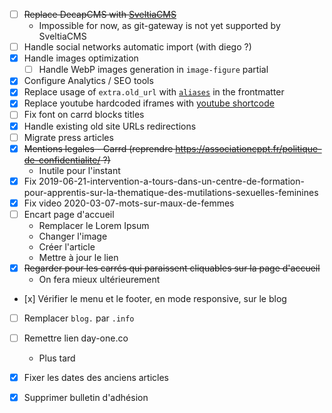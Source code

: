 - [ ] ~~Replace DecapCMS with [SveltiaCMS](https://github.com/sveltia/sveltia-cms/)~~
    - Impossible for now, as git-gateway is not yet supported by SveltiaCMS
- [ ] Handle social networks automatic import (with diego ?)
- [x] Handle images optimization
    - [ ] Handle WebP images generation in `image-figure` partial
- [x] Configure Analytics / SEO tools
- [x] Replace usage of `extra.old_url` with [`aliases`](https://gohugo.io/methods/page/aliases/) in the frontmatter
- [x] Replace youtube hardcoded iframes with [youtube shortcode](https://gohugo.io/shortcodes/youtube/)
- [ ] Fix font on carrd blocks titles
- [x] Handle existing old site URLs redirections
- [ ] Migrate press articles
- [x] ~~Mentions legales - Carrd (reprendre https://associationcppt.fr/politique-de-confidentialite/ ?)~~
    - Inutile pour l'instant
- [x] Fix 2019-06-21-intervention-a-tours-dans-un-centre-de-formation-pour-apprentis-sur-la-thematique-des-mutilations-sexuelles-feminines
- [x] Fix video 2020-03-07-mots-sur-maux-de-femmes
- [ ] Encart page d'accueil
    - Remplacer le Lorem Ipsum
    - Changer l'image
    - Créer l'article
    - Mettre à jour le lien
- [x] ~~Regarder pour les carrés qui paraissent cliquables sur la page d'accueil~~
    - On fera mieux ultérieurement
- [x] Vérifier le menu et le footer, en mode responsive, sur le blog
- [ ] Remplacer `blog.` par `.info`
- [ ] Remettre lien day-one.co
    - Plus tard
- [x] Fixer les dates des anciens articles
- [x] Supprimer bulletin d'adhésion


